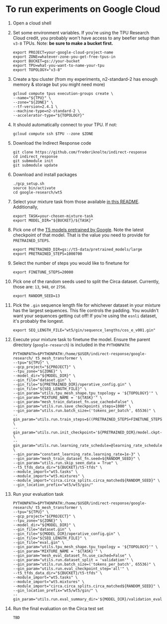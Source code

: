 # To run experiments on Google Cloud

1. Open a cloud shell

2. Set some environment variables. If you're using the TPU Research Cloud credit, you probably won't have access to any beefier setup than `v3-8` TPUs. Note: **be sure to make a bucket first.**

    ```shell
    export PROJECT=your-google-cloud-project-name
    export ZONE=whatever-zone-you-get-free-tpus-in
    export BUCKET=gs://your-bucket
    export TPU=what-you-want-to-name-your-tpu
    export TOPOLOGY="v3-8"
    ```

3. Create a tpu cluster (from my experiments, n2-standard-2 has enough memory & storage but you might need more)

    ```shell
    gcloud compute tpus execution-groups create \
    --name="${TPU}" \
    --zone="${ZONE}" \
    --tf-version=2.4.1 \
    --machine-type=n2-standard-2 \
    --accelerator-type="${TOPOLOGY}"
    ```

4. It should automatically connect to your TPU. If not:

    ```shell
    gcloud compute ssh $TPU --zone $ZONE
    ```

5. Download the Indirect Response code

    ```shell
    git clone https://github.com/frederiknolte/indirect-response
    cd indirect_response
    git submodule init
    git submodule update
    ```

6. Download and install packages

    ```shell
    ./gcp_setup.sh
    source bin/activate
    cd google-research/wt5
    ```

7. Select your mixture task from those available [in this README](mixtures.md). Additionally, 

    ```shell
    export TASK=your-chosen-mixture-task
    export MODEL_DIR="${BUCKET}/${TASK}"
    ```

8. Pick one of the [T5 models pretrained by Google](https://console.cloud.google.com/storage/browser/t5-data/pretrained_models). Note the latest checkpoint of that model. That is the value you need to provide for `PRETRAINED_STEPS`.

    ```shell
    export PRETRAINED_DIR=gs://t5-data/pretrained_models/large
    export PRETRAINED_STEPS=1000700
    ```

9. Select the number of steps you would like to finetune for

    ```shell
    export FINETUNE_STEPS=20000
    ```

10. Pick one of the random seeds used to split the Circa dataset. Currently, those are: `13`, `948`, or `2756`.

    ```shell
    export RANDOM_SEED=13
    ```

11. Pick the `.gin` sequence length file for whichever dataset in your mixture has the largest sequences. This file controls the padding. You wouldn't want your sequences getting cut off! If you're using the `esnli` dataset, it's probably the longest.

    ```shell
    export SEQ_LENGTH_FILE="wt5/gin/sequence_lengths/cos_e_v001.gin"
    ```

12. Execute your mixture task to finetune the model. Ensure the parent directory (`google-research`) is included in the `PYTHONPATH`:

    ```shell
    PYTHONPATH=$PYTHONPATH:/home/$USER/indirect-response/google-research/ t5_mesh_transformer \
    --tpu="${TPU}" \
    --gcp_project="${PROJECT}" \
    --tpu_zone="${ZONE}" \
    --model_dir="${MODEL_DIR}" \
    --gin_file="dataset.gin" \
    --gin_file="${PRETRAINED_DIR}/operative_config.gin" \
    --gin_file="${SEQ_LENGTH_FILE}" \
    --gin_param="utils.tpu_mesh_shape.tpu_topology = '${TOPOLOGY}'" \
    --gin_param="MIXTURE_NAME = '${TASK}'" \
    --gin_param="mesh_train_dataset_fn.use_cached=False" \
    --gin_param="utils.run.save_checkpoints_steps=1000" \
    --gin_param="utils.run.batch_size=('tokens_per_batch', 65536)" \
    --gin_param="utils.run.train_steps=$((PRETRAINED_STEPS+FINETUNE_STEPS))" \
    --gin_param="utils.run.init_checkpoint='${PRETRAINED_DIR}/model.ckpt-${PRETRAINED_STEPS}'" \
    --gin_param="utils.run.learning_rate_schedule=@learning_rate_schedules.constant_learning_rate" \
    --gin_param="constant_learning_rate.learning_rate=1e-3" \
    --gin_param="mesh_train_dataset_fn.seed=${RANDOM_SEED}" \
    --gin_param="utils.run.skip_seen_data = True" \
    --t5_tfds_data_dir="${BUCKET}/t5-tfds" \
    --module_import="wt5.tasks" \
    --module_import="wt5.mixtures" \
    --module_import="circa.circa_splits.circa_matched${RANDOM_SEED}" \
    --gin_location_prefix="wt5/wt5/gin/"
    ```

13. Run your evaluation task

    ```shell
    PYTHONPATH=$PYTHONPATH:/home/$USER/indirect-response/google-research/ t5_mesh_transformer \
    --tpu="${TPU}" \
    --gcp_project="${PROJECT}" \
    --tpu_zone="${ZONE}" \
    --model_dir="${MODEL_DIR}" \
    --gin_file="dataset.gin" \
    --gin_file="${MODEL_DIR}/operative_config.gin" \
    --gin_file="${SEQ_LENGTH_FILE}" \
    --gin_file="eval.gin" \
    --gin_param="utils.tpu_mesh_shape.tpu_topology = '${TOPOLOGY}'" \
    --gin_param="MIXTURE_NAME = '${TASK}'" \
    --gin_param="mesh_eval_dataset_fn.use_cached=False" \
    --gin_param="utils.run.dataset_split = 'validation'" \
    --gin_param="utils.run.batch_size=('tokens_per_batch', 65536)" \
    --gin_param="utils.run.eval_checkpoint_step='all'" \
    --t5_tfds_data_dir="${BUCKET}/t5-tfds" \
    --module_import="wt5.tasks" \
    --module_import="wt5.mixtures" \
    --module_import="circa.circa_splits.circa_matched${RANDOM_SEED}" \
    --gin_location_prefix="wt5/wt5/gin/" \
    --gin_param="utils.run.eval_summary_dir='${MODEL_DIR}/validation_eval'"
    ```

14. Run the final evaluation on the Circa test set

    ```shell
    TBD
    ```
